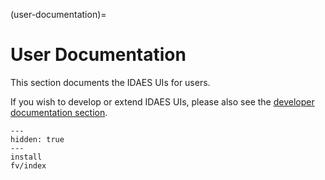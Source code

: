(user-documentation)=
# User Documentation

This section documents the IDAES UIs for users.

If you wish to develop or extend IDAES UIs, please also see the [developer documentation section](#developer-documentation).

```{toctree}
---
hidden: true
---
install
fv/index
```
